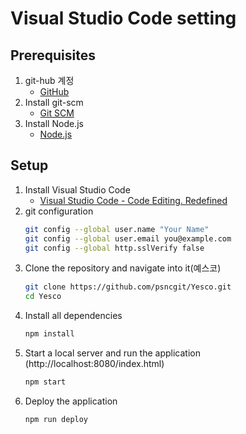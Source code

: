 # Visual Studio Code setting

## Prerequisites
1. git-hub 계정
    - [GitHub](https://github.com/)
2. Install git-scm
    - [Git SCM](https://git-scm.com/)
3. Install Node.js
    - [Node.js](https://nodejs.org/ko/download/)
## Setup
1. Install Visual Studio Code
    - [Visual Studio Code - Code Editing. Redefined](https://code.visualstudio.com/)
2. git configuration
    ```sh
    git config --global user.name "Your Name"
    git config --global user.email you@example.com
    git config --global http.sslVerify false
    ```
3. Clone the repository and navigate into it(예스코)
    ```sh
    git clone https://github.com/psncgit/Yesco.git
    cd Yesco
    ```
4. Install all dependencies
    ```sh
    npm install
    ```
5. Start a local server and run the application (http://localhost:8080/index.html)
    ```sh
    npm start
    ```
6. Deploy the application
    ```sh
    npm run deploy
    ```